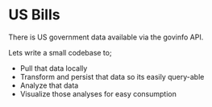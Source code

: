 # US Bills

There is US government data available via the govinfo API.

Lets write a small codebase to;

- Pull that data locally
- Transform and persist that data so its easily query-able
- Analyze that data
- Visualize those analyses for easy consumption